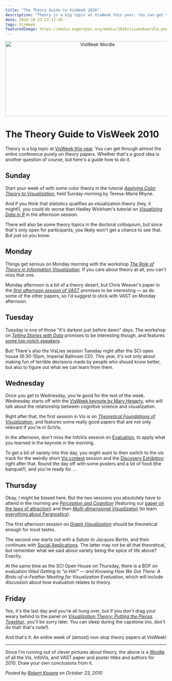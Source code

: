 ```yaml
---
title: "The Theory Guide to VisWeek 2010"
description: "Theory is a big topic at VisWeek this year. You can get through almost the entire conference purely on theory papers. Whether that's a good idea is another question of course, but here's a guide how to do it."
date: 2010-10-23 22:12:56
tags: VisWeek
featuredImage: https://media.eagereyes.org/media/2010/visweekwordle.png
---
```


<p align="center"><img src="https://media.eagereyes.org/media/2010/visweekwordle.png" alt="VisWeek Wordle" width="560" height="234" /></p>

# The Theory Guide to VisWeek 2010

Theory is a big topic at <a href="http://vis.computer.org/VisWeek2010/" target="_blank">VisWeek this year</a>. You can get through almost the entire conference purely on theory papers. Whether that's a good idea is another question of course, but here's a guide how to do it.

## Sunday

Start your week of with some color theory in the tutorial <em><a href="http://vis.computer.org/VisWeek2010/session/tutorials.html#Applying%20Color%20Theory%20to%20Visualization" target="_blank">Applying Color Theory to Visualization</a></em>, held Sunday morning by Teresa-Marie Rhyne.

And if you think that statistics qualifies as visualization theory (hey, it might!), you could do worse than Hadley Wickham's tutorial on <em><a href="http://vis.computer.org/VisWeek2010/session/tutorials.html#Visualizing%20Data%20in%20R" target="_blank">Visualizing Data in R</a></em> in the afternoon session.

There will also be some theory topics in the doctoral colloquium, but since that's only open for participants, you likely won't get a chance to see that. But just so you know.

## Monday

Things get serious on Monday morning with the workshop <em><a href="http://eagereyes.org/infovis-theory-workshop">The Role of Theory in Information Visualization</a></em>. If you care about theory at all, you can't miss that one.

Monday afternoon is a bit of a theory desert, but Chris Weaver's paper in the <em><a href="http://vis.computer.org/VisWeek2010/vast/sessions_papers.html#Space,%20Time,%20and%20Multivariate%20Analytics" target="_blank">first afternoon session of VAST</a></em> promises to be interesting — as do some of the other papers, so I'd suggest to stick with VAST on Monday afternoon.

## Tuesday

Tuesday is one of those "it's darkest just before dawn" days. The workshop on <em><a href="http://vis.computer.org/VisWeek2010/session/workshops.html#Telling%20Stories%20with%20Data" target="_blank">Telling Stories with Data</a></em> promises to be interesting though, and features <a href="http://thevcl.com/storytelling/" target="_blank">some top-notch speakers</a>.

But! There's also the VisLies session Tuesday night after the SCI open house (8:30-10pm, Imperial Ballroom CD). This year, it's not only about making fun of terrible decisions made by people who should know better, but also to figure out what we can learn from them.

## Wednesday

Once you get to Wednesday, you're good for the rest of the week. Wednesday starts off with the <a href="http://vis.computer.org/VisWeek2010/session/keynote.html" target="_blank">VisWeek keynote by Mary Hegarty</a>, who will talk about the relationship between cognitive science and visualization.

Right after that, the first session in Vis is on <em><a href="http://vis.computer.org/VisWeek2010/vis/sessions_papers.html#Theoretical%20Foundations%20of%20Visualization" target="_blank">Theoretical Foundations of Visualization</a></em>, and features some really good papers that are not only relevant if you're in SciVis.

In the afternoon, don't miss the InfoVis session on <a href="http://vis.computer.org/VisWeek2010/infovis/sessions_papers.html#Evaluation" target="_blank">Evaluation</a>, to apply what you learned in the keynote in the morning.

To get a bit of variety into this day, you might want to then switch to the vis track for the weirdly short <a href="http://vis.computer.org/VisWeek2010/vis/sessions_contest.html" target="_blank">Vis contest</a> session and the <a href="http://vis.computer.org/VisWeek2010/session/discovery.html" target="_blank">Discovery Exhibition</a> right after that. Round the day off with some posters and a lot of food (the banquet!), and you're ready for …

## Thursday

Okay, I might be biased here. But the two sessions you absolutely have to attend in the morning are <em><a href="http://vis.computer.org/VisWeek2010/infovis/sessions_papers.html#Perception%20and%20Cognition" target="_blank">Perception and Cognition</a></em> (featuring our <a href="http://eagereyes.org/papers/2010/laws-of-attraction">paper on the laws of attraction</a>) and then <em><a href="http://vis.computer.org/VisWeek2010/infovis/sessions_papers.html#Multi-dimensional%20Visualization" target="_blank">Multi-dimensional Visualizaton</a></em> (to learn <a href="http://eagereyes.org/papers/2010/pargnostics">everything about Pargnostics</a>).

The first afternoon session on <em><a href="http://vis.computer.org/VisWeek2010/infovis/sessions_papers.html#Graph%20Visualization" target="_blank">Graph Visualization</a></em> should be theoretical enough for most tastes.

The second one starts out with a <em>Salute to Jacques Bertin</em>, and then continues with <a href="http://vis.computer.org/VisWeek2010/infovis/sessions_papers.html#Social%20Applications" target="_blank">Social Applications</a>. The latter may not be all that theoretical, but remember what we said about variety being the spice of life above? Exactly.

At the same time as the SCI Open House on Thursday, there is a BOF on evaluation titled <em>Getting to "a-HA!" — and Knowing How We Got There: A Birds-of-a-Feather Meeting for Visualization Evaluation</em>, which will include discussion about how evaluation relates to theory.

## Friday

Yes, it's the last day and you're all hung over, but if you don't drag your weary behind to the panel on <em><a href="http://vis.computer.org/VisWeek2010/session/panels.html#Visualization%20Theory" target="_blank">Visualization Theory: Putting the Pieces Together</a></em>, you'll be sorry later. You can sleep during the capstone (no, don't do that! that's rude!).

And that's it: An entire week of (almost) non-stop theory papers at VisWeek!

<hr />

Since I'm running out of clever pictures about theory, the above is a <a href="http://www.wordle.net/" target="_blank">Wordle</a> of all the Vis, InfoVis, and VAST paper and poster titles and authors for 2010. Draw your own conclusions from it.


_Posted by <a href="/about">Robert Kosara</a> on October 23, 2010_


